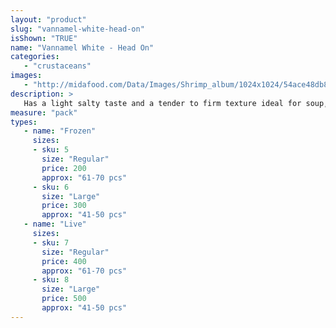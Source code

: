 ```yaml
---
layout: "product"
slug: "vannamel-white-head-on"
isShown: "TRUE"
name: "Vannamel White - Head On"
categories:
   - "crustaceans"
images:
   - "http://midafood.com/Data/Images/Shrimp_album/1024x1024/54ace48db8ac685.jpg"
description: >
   Has a light salty taste and a tender to firm texture ideal for soup, grilling or sautéing.
measure: "pack"
types: 
   - name: "Frozen"
     sizes: 
     - sku: 5
       size: "Regular"
       price: 200
       approx: "61-70 pcs"
     - sku: 6
       size: "Large"
       price: 300
       approx: "41-50 pcs"
   - name: "Live"
     sizes: 
     - sku: 7
       size: "Regular"
       price: 400
       approx: "61-70 pcs"
     - sku: 8
       size: "Large"
       price: 500
       approx: "41-50 pcs"
---
```

